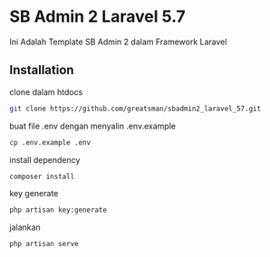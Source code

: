 # SB Admin 2 Laravel 5.7

Ini Adalah Template SB Admin 2 dalam Framework Laravel

## Installation

clone dalam htdocs
```bash
git clone https://github.com/greatsman/sbadmin2_laravel_57.git
```
buat file .env dengan menyalin .env.example
```bash
cp .env.example .env
```
install dependency
```bash
composer install
```
key generate
```bash
php artisan key:generate
```
jalankan
```bash
php artisan serve
```
